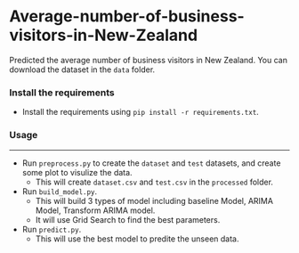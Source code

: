 # Average-number-of-business-visitors-in-New-Zealand

Predicted the average number of business visitors in New Zealand. You can download the dataset in the `data` folder.

### Install the requirements
 
* Install the requirements using `pip install -r requirements.txt`.

### Usage
-----------------------

* Run `preprocess.py` to create the `dataset` and `test` datasets, and create some plot to visulize the data.
    * This will create `dataset.csv` and `test.csv` in the `processed` folder.
* Run `build_model.py`.
    * This will build 3 types of model including baseline Model, ARIMA Model, Transform ARIMA model.
    * It will use Grid Search to find the best parameters.
* Run `predict.py`.
    * This will use the best model to predite the unseen data.
